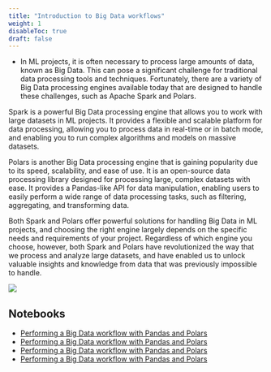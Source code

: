 ```yaml
---
title: "Introduction to Big Data workflows"
weight: 1
disableToc: true
draft: false
---
```



* In ML projects, it is often necessary to process large amounts of data, known as Big Data. This can pose a significant challenge for traditional data processing tools and techniques. Fortunately, there are a variety of Big Data processing engines available today that are designed to handle these challenges, such as Apache Spark and Polars.

Spark is a powerful Big Data processing engine that allows you to work with large datasets in ML projects. It provides a flexible and scalable platform for data processing, allowing you to process data in real-time or in batch mode, and enabling you to run complex algorithms and models on massive datasets.

Polars is another Big Data processing engine that is gaining popularity due to its speed, scalability, and ease of use. It is an open-source data processing library designed for processing large, complex datasets with ease. It provides a Pandas-like API for data manipulation, enabling users to easily perform a wide range of data processing tasks, such as filtering, aggregating, and transforming data.

Both Spark and Polars offer powerful solutions for handling Big Data in ML projects, and choosing the right engine largely depends on the specific needs and requirements of your project. Regardless of which engine you choose, however, both Spark and Polars have revolutionized the way that we process and analyze large datasets, and have enabled us to unlock valuable insights and knowledge from data that was previously impossible to handle.

![](https://www.dominodatalab.com/hs-fs/hubfs/Imported_Blog_Media/polars_benchmark.png?width=774&name=polars_benchmark.png)

   
## Notebooks

* [Performing a Big Data workflow with Pandas and Polars]()
* [Performing a Big Data workflow with Pandas and Polars]()
* [Performing a Big Data workflow with Pandas and Polars]()
* [Performing a Big Data workflow with Pandas and Polars]()



